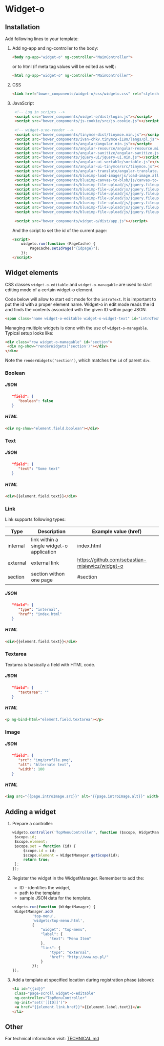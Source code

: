 # Widget-o

## Installation
Add following lines to your template:

1. Add ng-app and ng-controller to the body:

   ```html
   <body ng-app="widget-o" ng-controller="MainController">
   ```
   
   or to html (if meta tag values will be edited as well):
   ```html
   <html ng-app="widget-o" ng-controller="MainController">
   ```

1. CSS

   ```html
   <link href="bower_components/widget-o/css/widgeto.css" rel="stylesheet">
   ```
1. JavaScript

   ```html
    <!-- Log in scripts -->
    <script src="bower_components/widget-o/dist/login.js"></script>
    <script src="bower_components/js-cookie/src/js.cookie.js"></script>
    
    <!-- widget-o:no-render -->
    <script src="bower_components/tinymce-dist/tinymce.min.js"></script>
    <script src="bower_components/ivan-chkv.tinymce-i18n/langs/pl.js"></script>
    <script src="bower_components/angular/angular.min.js"></script>
    <script src="bower_components/angular-resource/angular-resource.min.js"></script>
    <script src="bower_components/angular-sanitize/angular-sanitize.js"></script>
    <script src="bower_components/jquery-ui/jquery-ui.min.js"></script>
    <script src="bower_components/angular-ui-sortable/sortable.js"></script>
    <script src="bower_components/angular-ui-tinymce/src/tinymce.js"></script>
    <script src="bower_components/angular-translate/angular-translate.js"></script>
    <script src="bower_components/blueimp-load-image/js/load-image.all.min.js"></script>
    <script src="bower_components/blueimp-canvas-to-blob/js/canvas-to-blob.min.js"></script>
    <script src="bower_components/blueimp-file-upload/js/jquery.fileupload.js"></script>
    <script src="bower_components/blueimp-file-upload/js/jquery.fileupload-process.js"></script>
    <script src="bower_components/blueimp-file-upload/js/jquery.fileupload-image.js"></script>
    <script src="bower_components/blueimp-file-upload/js/jquery.fileupload-audio.js"></script>
    <script src="bower_components/blueimp-file-upload/js/jquery.fileupload-video.js"></script>
    <script src="bower_components/blueimp-file-upload/js/jquery.fileupload-validate.js"></script>
    <script src="bower_components/blueimp-file-upload/js/jquery.fileupload-angular.js"></script>
    
    <script src="bower_components/widget-o/dist/app.js"></script>
    ```
    And the script to set the id of the current page:
    ```html
    <script>
        widgeto.run(function (PageCache) {
            PageCache.setIdPage("{idpage}");
        });
    </script>
    ```
    
## Widget elements
CSS classes `widget-o-editable` and `widget-o-managable` are used to start editing mode of a certain widget-o element.

Code below will allow to start edit mode for the `introText`. It is important to put the id with a proper element name. Widget-o in edit mode reads the id and finds the contents associated with the given ID within page JSON.

```html
<span class="name widget-o-editable widget-o-widget-text" id="introText">{{page.introText.text}}</span>
```

Managing multiple widgets is done with the use of `widget-o-managable`. Typical setup looks like:

```html
<div class="row widget-o-managable" id="section">
 <div ng-show="renderWidgets('section')"></div>
</div>
```

Note the `renderWidgets('section')`, which matches the `id` of parent `div`.


### Boolean
##### JSON

```json
   "field": {
      "boolean": false
   }
```

##### HTML

```html
<div ng-show="element.field.boolean"></div>
```

### Text
##### JSON

```json
   "field": {
      "text": "Some text"
   }
```

##### HTML

```html
<div>{{element.field.text}}</div>
```

### Link
Link supports following types:

| Type | Description | Example value (href) |
| --- | --- | --- |
| internal | link within a single widget-o application | index.html |
| external | external link | https://github.com/sebastian-misiewicz/widget-o |
| section | section withon one page | #section |

##### JSON

```json
   "field": {
      "type": "internal",
      "href": "index.html"
   }
```

##### HTML

```html
<div>{{element.field.text}}</div>
```

### Textarea

Textarea is basically a field with HTML code.

##### JSON

```json
   "field": {
      "textarea": ""
   }
```

##### HTML

```html
<p ng-bind-html="element.field.textarea"></p>
```

### Image

##### JSON

```json
   "field": {
      "src": "img/profile.png",
      "alt": "Alternate text",
      "width": 100
   }
```

##### HTML

```html
<img src="{{page.introImage.src}}" alt="{{page.introImage.alt}}" width="{{page.introImage.width}}">
```

## Adding a widget
1. Prepare a controller:

   ```JavaScript
   widgeto.controller('TopMenuController', function ($scope, WidgetManager) {
    $scope.id;
    $scope.element;
    $scope.set = function (id) {
        $scope.id = id;
        $scope.element = WidgetManager.getScope(id);
        return true;
    };
   });
   ```
2. Register the widget in the WidgetManager. Remember to add the:
   * ID - identifies the widget,
   * path to the template
   * sample JSON data for the template.
   ```JavaScript
   widgeto.run(function (WidgetManager) {
    WidgetManager.add(
            'top-menu', 
            'widgets/top-menu.html',
            {
                "widget": "top-menu",
                "label": {
                    "text": "Menu Item"
                },
                "link": {
                    "type": "external",
                    "href": "http://www.wp.pl/"
                }
            });
   });
   ```
3. Add a template at specified location during registration phase (above):

   ```html
   <li id="{{id}}" 
    class="page-scroll widget-o-editable"
    ng-controller="TopMenuController" 
    ng-init="set('[[ID]]')">
    <a href="{{element.link.href}}">{{element.label.text}}</a>
   </li>
   ```

## Other

For technical information visit: [TECHNICAL.md](TECHNICAL.md)
